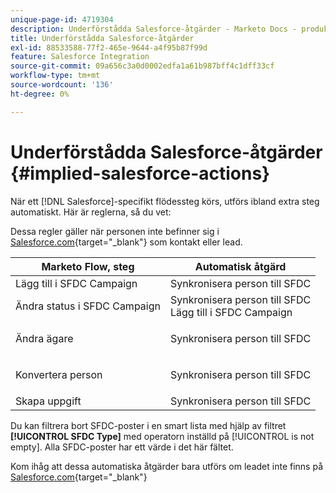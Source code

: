 ```yaml
---
unique-page-id: 4719304
description: Underförstådda Salesforce-åtgärder - Marketo Docs - produktdokumentation
title: Underförstådda Salesforce-åtgärder
exl-id: 88533588-77f2-465e-9644-a4f95b87f99d
feature: Salesforce Integration
source-git-commit: 09a656c3a0d0002edfa1a61b987bff4c1dff33cf
workflow-type: tm+mt
source-wordcount: '136'
ht-degree: 0%

---
```


# Underförstådda Salesforce-åtgärder {#implied-salesforce-actions}

När ett [!DNL Salesforce]-specifikt flödessteg körs, utförs ibland extra steg automatiskt. Här är reglerna, så du vet:

Dessa regler gäller när personen inte befinner sig i [Salesforce.com](https://Salesforce.com){target="_blank"} som kontakt eller lead.

<table>
 <thead>
  <tr>
   <th>Marketo Flow, steg</th>
   <th>Automatisk åtgärd</th>
  </tr>
 </thead>
 <tbody>
  <tr>
   <td>Lägg till i SFDC Campaign</td>
   <td>Synkronisera person till SFDC</td>
  </tr>
  <tr>
   <td>Ändra status i SFDC Campaign</td>
   <td>Synkronisera person till SFDC<br>Lägg till i SFDC Campaign</td>
  </tr>
  <tr>
   <td>Ändra ägare</td>
   <td><p>Synkronisera person till SFDC</p></td>
  </tr>
  <tr>
   <td>Konvertera person</td>
   <td><p>Synkronisera person till SFDC</p></td>
  </tr>
  <tr>
   <td>Skapa uppgift</td>
   <td>Synkronisera person till SFDC</td>
  </tr>
 </tbody>
</table>

Du kan filtrera bort SFDC-poster i en smart lista med hjälp av filtret **[!UICONTROL SFDC Type]** med operatorn inställd på [!UICONTROL is not empty]. Alla SFDC-poster har ett värde i det här fältet.

Kom ihåg att dessa automatiska åtgärder bara utförs om leadet inte finns på [Salesforce.com](https://salesforce.com){target="_blank"}
